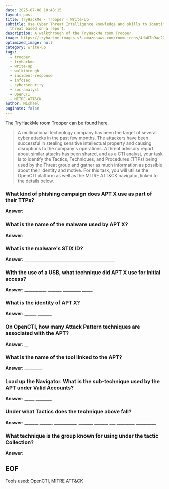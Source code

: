 ```yaml
---
date: 2025-07-08 10:48:15
layout: post
title: TryHackMe - Trooper - Write-Up
subtitle: Use Cyber Threat Intelligence knowledge and skills to identify a
  threat based on a report.
description: A walkthrough of the TryHackMe room Trooper
image: https://tryhackme-images.s3.amazonaws.com/room-icons/4da07b9ac2204d8d95505bb9601527eb.png
optimized_image: null
category: write-up
tags:
  - trooper
  - tryhackme
  - write-up
  - walkthrough
  - incident-response
  - infosec
  - cybersecurity
  - soc-analyst
  - OpenCTI
  - MITRE-ATT&CK
author: Michael
paginate: false
---
```

The TryHackMe room Trooper can be found [here](https://tryhackme.com/room/trooper).

> A multinational technology company has been the target of several cyber attacks in the past few months. The attackers have been successful in stealing sensitive intellectual property and causing disruptions to the company's operations. A threat advisory report about similar attacks has been shared, and as a CTI analyst, your task is to identify the Tactics, Techniques, and Procedures (TTPs) being used by the Threat group and gather as much information as possible about their identity and motive. For this task, you will utilise the OpenCTI platform as well as the MITRE ATT&CK navigator, linked to the details below. 

### What kind of phishing campaign does APT X use as part of their TTPs?

**Answer**:

### What is the name of the malware used by APT X?

**Answer**:

### What is the malware's STIX ID?

**Answer**: \_\_\_\_\_\_\_\_\_\_\_\_\_\_\_\_\_\_\_\_\_\_\_\_\_\_\_\_\_\_\_\_\_\_\_\_\_\_\_\_\_\_\_\__

### With the use of a USB, what technique did APT X use for initial access?

**Answer**: \_\_\_\_\_\_\_\_\_\__ \_\_\_\_\_\_\_ \_\_\_\_\_\_\_\_\_ \_\____

### What is the identity of APT X? 

**Answer**: \_\_\_\_\_\_ \_\_\_\_\_\__

### On OpenCTI, how many Attack Pattern techniques are associated with the APT?

**Answer**: __

### What is the name of the tool linked to the APT?

**Answer**: \_\_\_\_\_\_\_\__

### Load up the Navigator. What is the sub-technique used by the APT under Valid Accounts?

**Answer**: \_\_\_\_\_ \_\_\_\_\____

### Under what Tactics does the technique above fall?

**Answer**: \_\_\_\_\_\__ \_\_\_\_\_\_, \_\_\_\_\_\_\_\_\_\_\_,  \_\_\_\_\_\_\_ \_\_\_\_\_\__ \_\_\_ \_\_\_\_\_\_\_\_\_ \_\_\_\_\_\_\_\_\_\_

### What technique is the group known for using under the tactic Collection?

**Answer**:

## EOF

Tools used: OpenCTI, MITRE ATT&CK